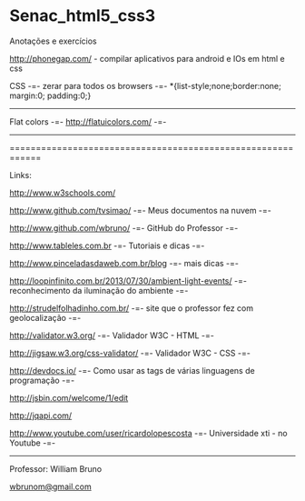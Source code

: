 Senac_html5_css3
================

Anotações e exercícios

http://phonegap.com/ - compilar aplicativos para android e IOs em html e css


CSS -=- zerar para todos os browsers -=- *{list-style;none;border:none; margin:0; padding:0;}
_________
Flat colors -=- http://flatuicolors.com/ -=-
__________
============================================================

Links:

http://www.w3schools.com/

http://www.github.com/tvsimao/ -=- Meus documentos na nuvem -=-

http://www.github.com/wbruno/ -=- GitHub do Professor -=-

http://www.tableles.com.br  -=- Tutoriais e dicas -=- 

http://www.pinceladasdaweb.com.br/blog   -=- mais dicas -=-

http://loopinfinito.com.br/2013/07/30/ambient-light-events/  -=- reconhecimento da iluminação do ambiente -=-

http://strudelfolhadinho.com.br/  -=- site que o professor fez com geolocalização -=-

http://validator.w3.org/  -=- Validador W3C - HTML -=-

http://jigsaw.w3.org/css-validator/  -=- Validador W3C - CSS -=-


http://devdocs.io/ -=- Como usar as tags de várias linguagens de programação -=-

http://jsbin.com/welcome/1/edit

http://jqapi.com/

http://www.youtube.com/user/ricardolopescosta  -=- Universidade xti - no Youtube -=-


________

Professor:
William Bruno

wbrunom@gmail.com




